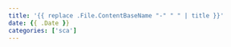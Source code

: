 ```yaml
---
title: '{{ replace .File.ContentBaseName "-" " " | title }}'
date: {{ .Date }}
categories: ['sca']
---
```

